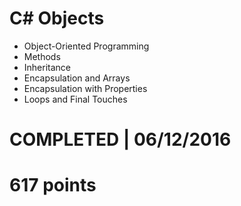 # C# Objects
- Object-Oriented Programming 
- Methods 
- Inheritance 
- Encapsulation and Arrays 
- Encapsulation with Properties 
- Loops and Final Touches 

# COMPLETED | 06/12/2016
# 617 points
